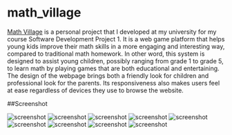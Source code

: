 # math_village
[Math Village](http://www.students.oamk.fi/~t6dath00/mathvillage/index.php "Live demo") is a personal project that I developed at my university for my course Software Development Project 1. It is a web game platform that helps young kids improve their math skills in a more engaging and interesting way, compared to traditional math homework. In other word, this system is designed to assist young children, possibly ranging from grade 1 to grade 5, to learn math by playing games that are both educational and entertaining. The design of the webpage brings both a friendly look for children and professional look for the parents. Its responsiveness also makes users feel at ease regardless of devices they use to browse the website.

##Screenshot

![screenshot](http://www.students.oamk.fi/~t6dath00/mathvillage/screenshot/mathvillage-game-game-php-1516840912986.png)
![screenshot](http://www.students.oamk.fi/~t6dath00/mathvillage/screenshot/mathvillage-game-game-php-1516840998046.png)
![screenshot](http://www.students.oamk.fi/~t6dath00/mathvillage/screenshot/mathvillage-game-game-php-1516841007893.png)
![screenshot](http://www.students.oamk.fi/~t6dath00/mathvillage/screenshot/mathvillage-game-game-php-1516841022121.png)
![screenshot](http://www.students.oamk.fi/~t6dath00/mathvillage/screenshot/mathvillage-game-game-php-1516841029954.png)
![screenshot](http://www.students.oamk.fi/~t6dath00/mathvillage/screenshot/mathvillage-game-game-php-1516841039502.png)
![screenshot](http://www.students.oamk.fi/~t6dath00/mathvillage/screenshot/mathvillage-game-game-php-1516841044835.png)
![screenshot](http://www.students.oamk.fi/~t6dath00/mathvillage/screenshot/mathvillage-game-game-php-1516841044835.png)
![screenshot](http://www.students.oamk.fi/~t6dath00/mathvillage/screenshot/mathvillage-game-game-php-1516841050127.png)
